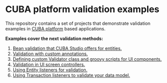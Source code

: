 # CUBA platform validation examples

This repository contains a set of projects that demonstrate validation examples
in [CUBA platform](https://www.cuba-platform.com/) based applications.

**Examples cover the next validation methods:**
1. [Bean validation that CUBA Studio offers for entities.](simple-validation/)
1. [Validation with custom annotations.](validation-with-custom-annotations/)
1. [Defining custom Validator class and groovy scripts for UI components.](validator-component/)
1. [Validation in UI screen controllers.](validation-in-controllers/)
1. [Using Entity listeners for validation.](listeners-validation)
1. [Using Transaction listeners to validate your data model.](listeners-validation)
